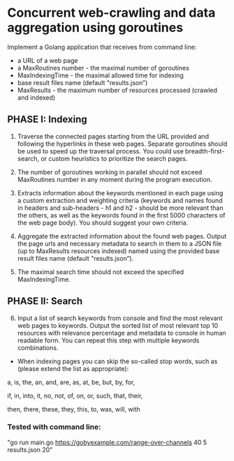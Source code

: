 # Concurrent web-crawling and data aggregation using goroutines


Implement a Golang application that receives from command line:
  * a URL of a web page
  * a MaxRoutines number - the maximal number of goroutines 
  * MaxIndexingTime - the maximal allowed time for indexing
  * base result files name (default "results.json”)
  * MaxResults - the maximum number of resources processed (crawled and indexed)

## PHASE I: Indexing
1. Traverse the connected pages starting from the URL provided and following the hyperlinks in these web pages. Separate goroutines should be used to speed up the traversal process. You could use breadth-first-search, or custom heuristics to prioritize the search pages.

2. The number of goroutines working in parallel should not exceed MaxRoutines number in any moment during the program execution.

3. Extracts information about the keywords mentioned in each page using a custom extraction and weighting criteria (keywords and names found in headers and sub-headers - h1 and h2 - should be more relevant than the others, as well as the keywords found in the first 5000 characters of the web page body). You should suggest your own criteria.

4. Aggregate the extracted information about the found web pages. Output the page urls and necessary metadata to search in them to a JSON file (up to MaxResults resources indexed) named using the provided base result files name (default "results.json”).

5. The maximal search time should not exceed the specified MaxIndexingTime.

## PHASE II: Search
6. Input a list of search keywords from console and find the most relevant web pages to keywords. Output the sorted list of most relevant top 10 resources with relevance percentage and metadata to console in human readable form. You can repeat this step with multiple keywords combinations.

* When indexing pages you can skip the so-called stop words, such as (please extend the list as appropriate):

a, is, the, an, and, are, as, at, be, but, by, for,

if, in, into, it, no, not, of, on, or, such, that, their,

then, there, these, they, this, to, was, will, with

### Tested with command line:
"go run main.go https://gobyexample.com/range-over-channels 40 5 results.json 20"
